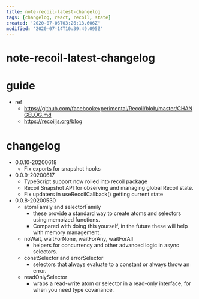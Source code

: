 ```yaml
---
title: note-recoil-latest-changelog
tags: [changelog, react, recoil, state]
created: '2020-07-06T03:26:13.606Z'
modified: '2020-07-14T10:39:49.095Z'
---
```


# note-recoil-latest-changelog

# guide

- ref
  - https://github.com/facebookexperimental/Recoil/blob/master/CHANGELOG.md
  - https://recoiljs.org/blog

# changelog

- 0.0.10-20200618
  - Fix exports for snapshot hooks
- 0.0.9-20200617
  - TypeScript support now rolled into recoil package
  - Recoil Snapshot API for observing and managing global Recoil state.
  - Fix updaters in useRecoilCallback() getting current state
- 0.0.8-20200530
  - atomFamily and selectorFamily
    - these provide a standard way to create atoms and selectors using memoized functions.
    - Compared with doing this yourself, in the future these will help with memory management.
  - noWait, waitForNone, waitForAny, waitForAll
    - helpers for concurrency and other advanced logic in async selectors.
  - constSelector and errorSelector
    - selectors that always evaluate to a constant or always throw an error.
  - readOnlySelector
    - wraps a read-write atom or selector in a read-only interface, for when you need type covariance.
